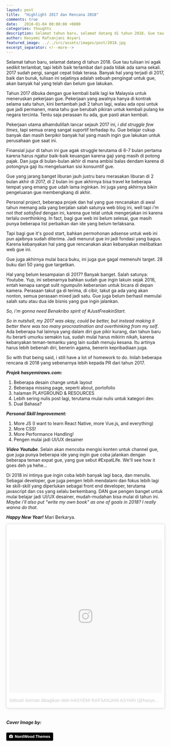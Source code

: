 ```yaml
---
layout: post
title:  "Highlight 2017 dan Rencana 2018"
comments: true
date:   2018-01-04 00:00:00 +0800
categories: thoughts
description: Selamat tahun baru, selamat datang di tahun 2018. Gue tau tulisan ini agak sedikit terlambat, tapi lebih baik terlambat dari pada tidak ada sama sekali. 2017 sudah pergi, sangat cepat tidak terasa. Banyak hal yang terjadi di 2017, baik dan buruk, tulisan ini sejatinya adalah sebuah pengingat buat gue, akan banyak hal yang telah dan belum gue lakukan.
author: Hasyemi Rafsanjani Asyari
featured_image: ../../src/assets/images/post/2018.jpg
excerpt_separator: <!--more-->
---
```


<p class="intro">Selamat tahun baru, selamat datang di tahun 2018. Gue tau tulisan ini agak sedikit terlambat, tapi lebih baik terlambat dari pada tidak ada sama sekali. 2017 sudah pergi, sangat cepat tidak terasa. Banyak hal yang terjadi di 2017, baik dan buruk, tulisan ini sejatinya adalah sebuah pengingat untuk gue, akan banyak hal yang telah dan belum gue lakukan.</p>

Tahun 2017 dibuka dengan gue kembali balik lagi ke Malaysia untuk meneruskan pekerjaan gue. Pekerjaan yang awalnya hanya di kontrak selama satu tahun, kini bertambah jadi 2 tahun lagi, walau ada opsi untuk gue jadi permanen, mana tahu gue berubah pikiran untuk kembali pulang ke negara tercinta. Tentu saja perasaan itu ada, gue pasti akan kembali.

Pekerjaan utama alhamdulillah lancar sejauh 2017 ini, *i did struggle few times*, tapi semua orang sangat suportif terhadap itu. Gue belajar cukup banyak dan masih berpikir banyak hal yang masih ingin gue lakukan untuk perusahaan gue saat ini. 

Finansial jujur di tahun ini gue agak struggle terutama di 6-7 bulan pertama karena harus ngatur baik-baik keuangan karena gaji yang masih di potong pajak. Dan juga di bulan-bulan akhir di mana ambisi balas dendam karena di potongnya gaji itu mengeluarkan sisi konsumtif gue.

Gue yang jarang banget liburan jauh justru baru merasakan liburan di 2 bulan akhir di 2017, di 2 bulan ini gue akhirnya bisa travel ke beberapa tempat yang emang gue udah lama inginkan. Ini juga yang akhirnya bikin pengeluaran gue membengkang di akhir.

Personal project, beberapa projek dan hal yang gue rencanakan di awal tahun memang ada yang berjalan salah satunya web blog ini, well tapi *i'm not that satisfied* dengan ini, karena gue telat untuk mengerjakan ini karena terlalu overthinking. In fact, bagi gue web ini belum selesai, gue masih punya beberapa list perbaikan dan ide yang belum terlaksana.

Tapi bagi gue it's good start, bahkan permohonan adsense untuk web ini pun ajaibnya sudah diterima. Jadi menurut gue ini jadi fondasi yang bagus. Karena kebanyakan hal yang gue rencanakan akan kebanyakan melibatkan web gue ini.

Gue juga akhirnya mulai baca buku, ini juga gue gagal memenuhi target. 28 buku dari 50 yang gue targetkan.

Hal yang belum kesampaian di 2017? Banyak banget. Salah satunya: Youtube. Yup, ini sebenarnya bahkan sudah gue ingin lakuin sejak 2016, entah kenapa sangat sulit ngumpulin keberanian untuk bicara di depan kamera. Perasaan takut ga di terima, di cibir, takut ga ada yang akan nonton, semua perasaan mixed jadi satu. Gue juga belum berhasil memulai salah satu atau dua ide bisnis yang gue ingin jalankan.

*So, i'm gonna need Benakribo spirit of #JustFreakinStart.*

*So in nutshell, my 2017 was okay, could be better, but instead making it better there was too many procrastination and overthinking from my self*. Ada beberapa hal lainnya yang dalam diri gue pikir kurang, dan tahun baru itu berarti umurku semakin tua, sudah mulai harus mikirin nikah, karena kebanyakan teman-temanku yang lain sudah menuju kesana. Itu artinya harus lebih bebenah diri, benerin agama, benerin kepribadiaan juga.

So with that being said, i still have a lot of homework to do. Inilah beberapa rencana di 2018 yang sebenarnya lebih kepada PR dari tahun 2017.

***Projek hasyemiraws.com:***
1. Beberapa desain change untuk layout
2. Beberapa missing page, seperti about, portofolio
3. halaman PLAYGROUND & RESOURCES
4. Lebih sering nulis post lagi, terutama mulai nulis untuk kategori dev.
5. Dual Bahasa?

***Personal Skill Improvement:***
1. More JS (I want to learn React Native, more Vue.js, and everything)
2. More CSS!
3. More Performance Handling!
4. Pengen mulai jadi UI/UX desainer

***Video Youtube***. Selain akan mencoba mengisi konten untuk channel gue, gue juga punya beberapa ide yang ingin gue coba jalankan dengan beberapa teman expat gue, yang gue sebut #ExpatLife. We'll see how it goes deh ya hehe...

Di 2018 ini intinya gue ingin coba lebih banyak lagi baca, dan menulis. Sebagai developer, gue juga pengen lebih mendalami dan fokus lebih lagi ke skill-skill yang diperlukan sebagai front end developer, terutama javascript dan css yang selalu berkembang. DAN gue pengen banget untuk mulai belajar jadi UI/UX desainer, mudah-mudahan bisa mulai di tahun ini. *Maybe i'll also put "write my own book" as one of goals in 2018? I really wanna do that*.

***Happy New Year!*** Mari Berkarya.

<blockquote class="instagram-media" data-instgrm-permalink="https://www.instagram.com/p/BdW90vTgOye/" data-instgrm-version="8" style=" background:#FFF; border:0; border-radius:3px; box-shadow:0 0 1px 0 rgba(0,0,0,0.5),0 1px 10px 0 rgba(0,0,0,0.15); margin: 1px; max-width:658px; padding:0; width:99.375%; width:-webkit-calc(100% - 2px); width:calc(100% - 2px);"><div style="padding:8px;"> <div style=" background:#F8F8F8; line-height:0; margin-top:40px; padding:50.0% 0; text-align:center; width:100%;"> <div style=" background:url(data:image/png;base64,iVBORw0KGgoAAAANSUhEUgAAACwAAAAsCAMAAAApWqozAAAABGdBTUEAALGPC/xhBQAAAAFzUkdCAK7OHOkAAAAMUExURczMzPf399fX1+bm5mzY9AMAAADiSURBVDjLvZXbEsMgCES5/P8/t9FuRVCRmU73JWlzosgSIIZURCjo/ad+EQJJB4Hv8BFt+IDpQoCx1wjOSBFhh2XssxEIYn3ulI/6MNReE07UIWJEv8UEOWDS88LY97kqyTliJKKtuYBbruAyVh5wOHiXmpi5we58Ek028czwyuQdLKPG1Bkb4NnM+VeAnfHqn1k4+GPT6uGQcvu2h2OVuIf/gWUFyy8OWEpdyZSa3aVCqpVoVvzZZ2VTnn2wU8qzVjDDetO90GSy9mVLqtgYSy231MxrY6I2gGqjrTY0L8fxCxfCBbhWrsYYAAAAAElFTkSuQmCC); display:block; height:44px; margin:0 auto -44px; position:relative; top:-22px; width:44px;"></div></div><p style=" color:#c9c8cd; font-family:Arial,sans-serif; font-size:14px; line-height:17px; margin-bottom:0; margin-top:8px; overflow:hidden; padding:8px 0 7px; text-align:center; text-overflow:ellipsis; white-space:nowrap;"><a href="https://www.instagram.com/p/BdW90vTgOye/" style=" color:#c9c8cd; font-family:Arial,sans-serif; font-size:14px; font-style:normal; font-weight:normal; line-height:17px; text-decoration:none;" target="_blank">Sebuah kiriman dibagikan oleh HASYEMI RAFSANJANI ASYARI (@hasyemiraws)</a> pada <time style=" font-family:Arial,sans-serif; font-size:14px; line-height:17px;" datetime="2017-12-31T07:50:12+00:00">30 Des 2017 jam 11:50 PST</time></p></div></blockquote> <script async defer src="//platform.instagram.com/en_US/embeds.js"></script>
<br/>

##### **Cover Image by:**  
<a style="background-color:black;color:white;text-decoration:none;padding:4px 6px;font-family:-apple-system, BlinkMacSystemFont, &quot;San Francisco&quot;, &quot;Helvetica Neue&quot;, Helvetica, Ubuntu, Roboto, Noto, &quot;Segoe UI&quot;, Arial, sans-serif;font-size:12px;font-weight:bold;line-height:1.2;display:inline-block;border-radius:3px;" href="https://unsplash.com/@nordwood?utm_medium=referral&amp;utm_campaign=photographer-credit&amp;utm_content=creditBadge" target="_blank" rel="noopener noreferrer" title="Download free do whatever you want high-resolution photos from NordWood Themes"><span style="display:inline-block;padding:2px 3px;"><svg xmlns="http://www.w3.org/2000/svg" style="height:12px;width:auto;position:relative;vertical-align:middle;top:-1px;fill:white;" viewBox="0 0 32 32"><title>unsplash-logo</title><path d="M20.8 18.1c0 2.7-2.2 4.8-4.8 4.8s-4.8-2.1-4.8-4.8c0-2.7 2.2-4.8 4.8-4.8 2.7.1 4.8 2.2 4.8 4.8zm11.2-7.4v14.9c0 2.3-1.9 4.3-4.3 4.3h-23.4c-2.4 0-4.3-1.9-4.3-4.3v-15c0-2.3 1.9-4.3 4.3-4.3h3.7l.8-2.3c.4-1.1 1.7-2 2.9-2h8.6c1.2 0 2.5.9 2.9 2l.8 2.4h3.7c2.4 0 4.3 1.9 4.3 4.3zm-8.6 7.5c0-4.1-3.3-7.5-7.5-7.5-4.1 0-7.5 3.4-7.5 7.5s3.3 7.5 7.5 7.5c4.2-.1 7.5-3.4 7.5-7.5z"></path></svg></span><span style="display:inline-block;padding:2px 3px;">NordWood Themes</span></a>